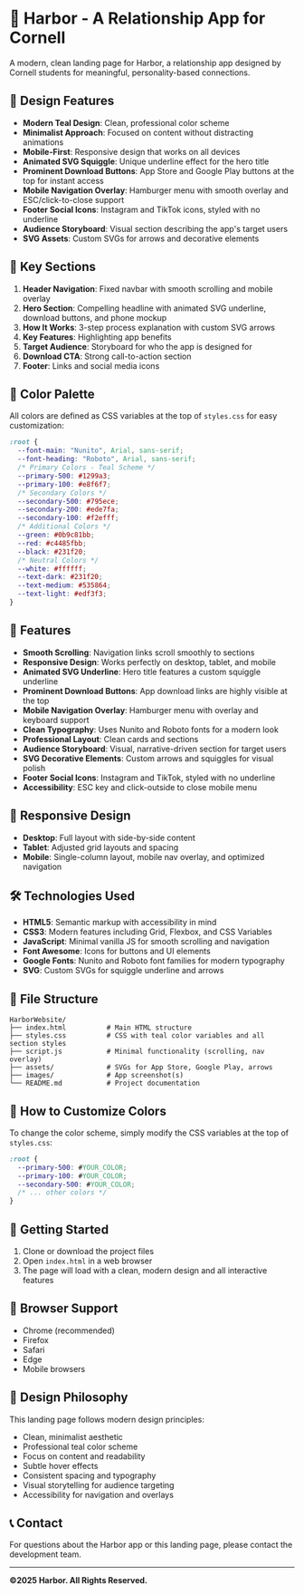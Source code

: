 # 🌊 Harbor - A Relationship App for Cornell

A modern, clean landing page for Harbor, a relationship app designed by Cornell students for meaningful, personality-based connections.

## 🎨 Design Features

- **Modern Teal Design**: Clean, professional color scheme
- **Minimalist Approach**: Focused on content without distracting animations
- **Mobile-First**: Responsive design that works on all devices
- **Animated SVG Squiggle**: Unique underline effect for the hero title
- **Prominent Download Buttons**: App Store and Google Play buttons at the top for instant access
- **Mobile Navigation Overlay**: Hamburger menu with smooth overlay and ESC/click-to-close support
- **Footer Social Icons**: Instagram and TikTok icons, styled with no underline
- **Audience Storyboard**: Visual section describing the app's target users
- **SVG Assets**: Custom SVGs for arrows and decorative elements

## 🎯 Key Sections

1. **Header Navigation**: Fixed navbar with smooth scrolling and mobile overlay
2. **Hero Section**: Compelling headline with animated SVG underline, download buttons, and phone mockup
3. **How It Works**: 3-step process explanation with custom SVG arrows
4. **Key Features**: Highlighting app benefits
5. **Target Audience**: Storyboard for who the app is designed for
6. **Download CTA**: Strong call-to-action section
7. **Footer**: Links and social media icons

## 🎨 Color Palette

All colors are defined as CSS variables at the top of `styles.css` for easy customization:

```css
:root {
  --font-main: "Nunito", Arial, sans-serif;
  --font-heading: "Roboto", Arial, sans-serif;
  /* Primary Colors - Teal Scheme */
  --primary-500: #1299a3;
  --primary-100: #e8f6f7;
  /* Secondary Colors */
  --secondary-500: #795ece;
  --secondary-200: #ede7fa;
  --secondary-100: #f2efff;
  /* Additional Colors */
  --green: #0b9c81bb;
  --red: #c4485fbb;
  --black: #231f20;
  /* Neutral Colors */
  --white: #ffffff;
  --text-dark: #231f20;
  --text-medium: #535864;
  --text-light: #edf3f3;
}
```

## 🚀 Features

- **Smooth Scrolling**: Navigation links scroll smoothly to sections
- **Responsive Design**: Works perfectly on desktop, tablet, and mobile
- **Animated SVG Underline**: Hero title features a custom squiggle underline
- **Prominent Download Buttons**: App download links are highly visible at the top
- **Mobile Navigation Overlay**: Hamburger menu with overlay and keyboard support
- **Clean Typography**: Uses Nunito and Roboto fonts for a modern look
- **Professional Layout**: Clean cards and sections
- **Audience Storyboard**: Visual, narrative-driven section for target users
- **SVG Decorative Elements**: Custom arrows and squiggles for visual polish
- **Footer Social Icons**: Instagram and TikTok, styled with no underline
- **Accessibility**: ESC key and click-outside to close mobile menu

## 📱 Responsive Design

- **Desktop**: Full layout with side-by-side content
- **Tablet**: Adjusted grid layouts and spacing
- **Mobile**: Single-column layout, mobile nav overlay, and optimized navigation

## 🛠️ Technologies Used

- **HTML5**: Semantic markup with accessibility in mind
- **CSS3**: Modern features including Grid, Flexbox, and CSS Variables
- **JavaScript**: Minimal vanilla JS for smooth scrolling and navigation
- **Font Awesome**: Icons for buttons and UI elements
- **Google Fonts**: Nunito and Roboto font families for modern typography
- **SVG**: Custom SVGs for squiggle underline and arrows

## 📁 File Structure

```
HarborWebsite/
├── index.html          # Main HTML structure
├── styles.css          # CSS with teal color variables and all section styles
├── script.js           # Minimal functionality (scrolling, nav overlay)
├── assets/             # SVGs for App Store, Google Play, arrows
├── images/             # App screenshot(s)
└── README.md           # Project documentation
```

## 🎯 How to Customize Colors

To change the color scheme, simply modify the CSS variables at the top of `styles.css`:

```css
:root {
  --primary-500: #YOUR_COLOR;
  --primary-100: #YOUR_COLOR;
  --secondary-500: #YOUR_COLOR;
  /* ... other colors */
}
```

## 🚀 Getting Started

1. Clone or download the project files
2. Open `index.html` in a web browser
3. The page will load with a clean, modern design and all interactive features

## 📱 Browser Support

- Chrome (recommended)
- Firefox
- Safari
- Edge
- Mobile browsers

## 🎨 Design Philosophy

This landing page follows modern design principles:

- Clean, minimalist aesthetic
- Professional teal color scheme
- Focus on content and readability
- Subtle hover effects
- Consistent spacing and typography
- Visual storytelling for audience targeting
- Accessibility for navigation and overlays

## 📞 Contact

For questions about the Harbor app or this landing page, please contact the development team.

---

**©2025 Harbor. All Rights Reserved.**
